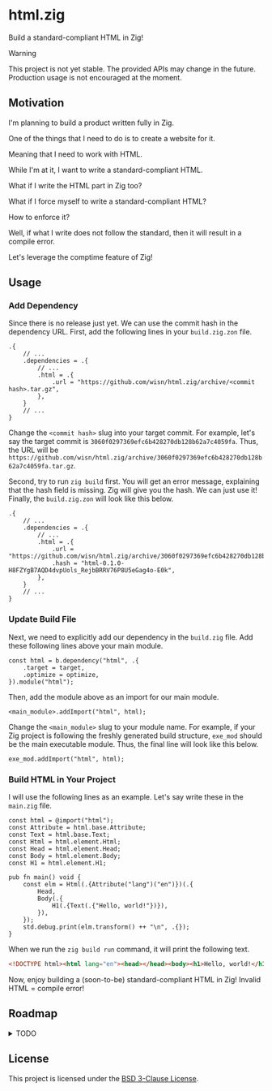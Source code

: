 # html.zig

Build a standard-compliant HTML in Zig!

> [!WARNING]
> This project is not yet stable. The provided APIs may change in the future.
> Production usage is not encouraged at the moment.

## Motivation

I'm planning to build a product written fully in Zig.

One of the things that I need to do is to create a website for it.

Meaning that I need to work with HTML.

While I'm at it, I want to write a standard-compliant HTML.

What if I write the HTML part in Zig too?

What if I force myself to write a standard-compliant HTML?

How to enforce it?

Well, if what I write does not follow the standard, then it will result in a compile error.

Let's leverage the comptime feature of Zig!

## Usage

### Add Dependency

Since there is no release just yet.
We can use the commit hash in the dependency URL.
First, add the following lines in your `build.zig.zon` file.

```zig
.{
    // ...
    .dependencies = .{
        // ...
        .html = .{
            .url = "https://github.com/wisn/html.zig/archive/<commit hash>.tar.gz",
        },
    }
    // ...
}
```

Change the `<commit hash>` slug into your target commit.
For example, let's say the target commit is `3060f0297369efc6b428270db128b62a7c4059fa`.
Thus, the URL will be `https://github.com/wisn/html.zig/archive/3060f0297369efc6b428270db128b62a7c4059fa.tar.gz`.

Second, try to run `zig build` first.
You will get an error message, explaining that the hash field is missing.
Zig will give you the hash. We can just use it!
Finally, the `build.zig.zon` will look like this below.

```zig
.{
    // ...
    .dependencies = .{
        // ...
        .html = .{
            .url = "https://github.com/wisn/html.zig/archive/3060f0297369efc6b428270db128b62a7c4059fa.tar.gz",
            .hash = "html-0.1.0-H8FZYgB7AQD4dvpUols_RejbBRRV76P8U5eGag4o-E0k",
        },
    }
    // ...
}
```

### Update Build File

Next, we need to explicitly add our dependency in the `build.zig` file.
Add these following lines above your main module.

```zig
const html = b.dependency("html", .{
    .target = target,
    .optimize = optimize,
}).module("html");
```

Then, add the module above as an import for our main module.

```zig
<main_module>.addImport("html", html);
```

Change the `<main_module>` slug to your module name.
For example, if your Zig project is following the freshly generated build structure, `exe_mod` should be the main executable module.
Thus, the final line will look like this below.

```zig
exe_mod.addImport("html", html);
```

### Build HTML in Your Project

I will use the following lines as an example. Let's say write these in the `main.zig` file.

```zig
const html = @import("html");
const Attribute = html.base.Attribute;
const Text = html.base.Text;
const Html = html.element.Html;
const Head = html.element.Head;
const Body = html.element.Body;
const H1 = html.element.H1;

pub fn main() void {
    const elm = Html(.{Attribute("lang")("en")})(.{
        Head,
        Body(.{
            H1(.{Text(.{"Hello, world!"})}),
        }),
    });
    std.debug.print(elm.transform() ++ "\n", .{});
}
```

When we run the `zig build run` command, it will print the following text.

```html
<!DOCTYPE html><html lang="en"><head></head><body><h1>Hello, world!</h1></body></html>
```

Now, enjoy building a (soon-to-be) standard-compliant HTML in Zig!
Invalid HTML = compile error!

## Roadmap

<details>
<summary>TODO</summary>

- [x] building blocks
  - [x] attribute
  - [x] data attribute
  - [x] interactive attribute
  - [x] element
  - [x] void element
  - [x] raw text
- [x] element construct
  - [x] comment tag
  - [x] html tag
  - [x] head tag
  - [x] meta tag
  - [x] title tag
  - [x] base tag
  - [x] link tag
  - [x] style tag
  - [x] body tag
  - [x] article tag
  - [x] section tag
  - [x] nav tag
  - [x] aside tag
  - [x] h1 tag
  - [x] h2 tag
  - [x] h3 tag
  - [x] h4 tag
  - [x] h5 tag
  - [x] h6 tag
  - [x] hgroup tag
  - [x] header tag
  - [x] footer tag
  - [x] address tag
  - [x] p tag
  - [x] hr tag
  - [x] pre tag
  - [x] blockquote tag
  - [x] ol tag
  - [x] ul tag
  - [x] menu tag
  - [x] li tag
  - [x] dl tag
  - [x] dt tag
  - [x] dd tag
  - [x] figure tag
  - [x] figcaption tag
  - [x] main tag
  - [x] search tag
  - [x] div tag
  - [x] a tag
  - [x] em tag
  - [x] strong tag
  - [x] small tag
  - [x] s tag
  - [x] cite tag
  - [x] q tag
  - [x] dfn tag
  - [x] abbr tag
  - [x] ruby tag
  - [x] rt tag
  - [x] rp tag
  - [x] data tag
  - [x] time tag
  - [x] code tag
  - [x] var tag
  - [x] samp tag
  - [x] kbd tag
  - [x] sub tag
  - [x] sup tag
  - [x] i tag
  - [x] b tag
  - [x] u tag
  - [x] mark tag
  - [x] bdi tag
  - [x] bdo tag
  - [x] span tag
  - [x] br tag
  - [x] wbr tag
  - [x] ins tag
  - [x] del tag
  - [x] picture tag
  - [x] source tag
  - [x] img tag
  - [x] iframe tag
  - [x] embed tag
  - [x] object tag
  - [x] video tag
  - [x] track tag
  - [x] audio tag
  - [x] map tag
  - [x] area tag
  - [x] param tag
  - [x] table tag
  - [x] caption tag
  - [x] colgroup tag
  - [x] col tag
  - [x] tbody tag
  - [x] thead tag
  - [x] tfoot tag
  - [x] tr tag
  - [x] td tag
  - [x] th tag
  - [x] form tag
  - [x] label tag
  - [x] input tag
  - [x] button tag
  - [x] select tag
  - [x] datalist tag
  - [x] optgroup tag
  - [x] option tag
  - [x] textarea tag
  - [x] output tag
  - [x] progress tag
  - [x] meter tag
  - [x] fieldset tag
  - [x] legend tag
  - [x] details tag
  - [x] summary tag
  - [x] script tag
  - [x] noscript tag
  - [x] template tag
  - [x] slot tag
  - [x] canvas tag
- [ ] standard compliance validation
  - [x] attribute name
  - [x] attribute value
  - [x] element name
  - [x] html element validation
  - [x] head element validation
  - [ ] meta element validation
  - [x] title element validation
  - [ ] base element validation
  - [ ] link element validation
  - [ ] style element validation
  - [ ] body element validation
  - [ ] article element validation
  - [ ] section element validation
  - [ ] nav element validation
  - [ ] aside element validation
  - [ ] h1 element validation
  - [ ] h2 element validation
  - [ ] h3 element validation
  - [ ] h4 element validation
  - [ ] h5 element validation
  - [ ] h6 element validation
  - [ ] hgroup element validation
  - [ ] header element validation
  - [ ] footer element validation
  - [ ] address element validation
  - [ ] p element validation
  - [ ] hr element validation
  - [ ] pre element validation
  - [ ] blockquote element validation
  - [ ] ol element validation
  - [ ] ul element validation
  - [ ] menu element validation
  - [ ] li element validation
  - [ ] dl element validation
  - [ ] dt element validation
  - [ ] dd element validation
  - [ ] figure element validation
  - [ ] figcaption element validation
  - [ ] main element validation
  - [ ] search element validation
  - [ ] div element validation
  - [ ] a element validation
  - [ ] em element validation
  - [ ] strong element validation
  - [ ] small element validation
  - [ ] s element validation
  - [ ] cite element validation
  - [ ] q element validation
  - [ ] dfn element validation
  - [ ] abbr element validation
  - [ ] ruby element validation
  - [ ] rt element validation
  - [ ] rp element validation
  - [ ] data element validation
  - [ ] time element validation
  - [ ] code element validation
  - [ ] var element validation
  - [ ] samp element validation
  - [ ] kbd element validation
  - [ ] sub element validation
  - [ ] sup element validation
  - [ ] i element validation
  - [ ] b element validation
  - [ ] u element validation
  - [ ] mark element validation
  - [ ] bdi element validation
  - [ ] bdo element validation
  - [ ] span element validation
  - [ ] br element validation
  - [ ] wbr element validation
  - [ ] ins element validation
  - [ ] del element validation
  - [ ] picture element validation
  - [ ] source element validation
  - [ ] img element validation
  - [ ] iframe element validation
  - [ ] embed element validation
  - [ ] object element validation
  - [ ] video element validation
  - [ ] track element validation
  - [ ] audio element validation
  - [ ] map element validation
  - [ ] area element validation
  - [ ] param element validation
  - [ ] table element validation
  - [ ] caption element validation
  - [ ] colgroup element validation
  - [ ] col element validation
  - [ ] tbody element validation
  - [ ] thead element validation
  - [ ] tfoot element validation
  - [ ] tr element validation
  - [ ] td element validation
  - [ ] th element validation
  - [ ] form element validation
  - [ ] label element validation
  - [ ] input element validation
  - [ ] button element validation
  - [ ] select element validation
  - [ ] datalist element validation
  - [ ] optgroup element validation
  - [ ] option element validation
  - [ ] textarea element validation
  - [ ] output element validation
  - [ ] progress element validation
  - [ ] meter element validation
  - [ ] fieldset element validation
  - [ ] legend element validation
  - [ ] details element validation
  - [ ] summary element validation
  - [ ] script element validation
  - [ ] noscript element validation
  - [ ] template element validation
  - [ ] slot element validation
  - [ ] canvas element validation
- [ ] foreign elm support
  - [ ] native css
  - [ ] native svg
  - [ ] native mathml 
- [ ] formatting
  - [ ] pretty print
</details>

## License

This project is licensed under the [BSD 3-Clause License](LICENSE).
